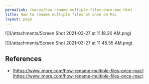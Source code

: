 ```yaml
---
permalink: /macos/how-rename-multiple-files-once-mac.html
title: How to rename multiple files at once on Mac
layout: page
---
```


![](/attachments/Screen Shot 2021-03-27 at 11.18.20 AM.png)

![](/attachments/Screen Shot 2021-03-27 at 11.46.55 AM.png)

## References

* [https://www.imore.com/how-rename-multiple-files-once-mac](https://www.imore.com/how-rename-multiple-files-once-mac)
